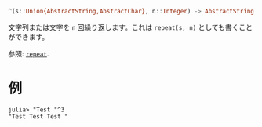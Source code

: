 ```julia
^(s::Union{AbstractString,AbstractChar}, n::Integer) -> AbstractString
```

文字列または文字を `n` 回繰り返します。これは `repeat(s, n)` としても書くことができます。

参照: [`repeat`](@ref).

# 例

```jldoctest
julia> "Test "^3
"Test Test Test "
```
